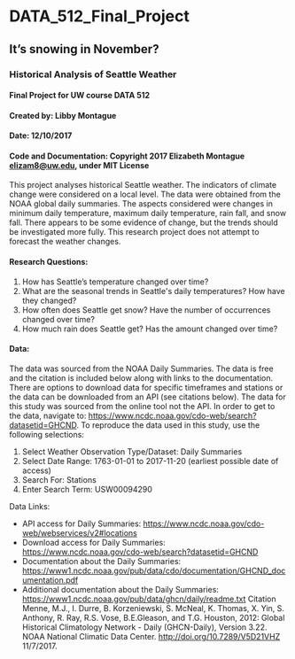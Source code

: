 # DATA_512_Final_Project
## It’s snowing in November?
### Historical Analysis of Seattle Weather

#### Final Project for UW course DATA 512
#### Created by: Libby Montague
#### Date: 12/10/2017 
#### Code and Documentation: Copyright 2017 Elizabeth Montague elizam8@uw.edu, under MIT License

  This project analyses historical Seattle weather. The indicators of climate change were considered on a local level. The data were obtained from the NOAA global daily summaries. The aspects considered were changes in minimum daily temperature, maximum daily temperature, rain fall, and snow fall. There appears to be some evidence of change, but the trends should be investigated more fully. This research project does not attempt to forecast the weather changes.    

#### Research Questions:
1. How has Seattle’s temperature changed over time?
2. What are the seasonal trends in Seattle's daily temperatures? How have they changed?
3. How often does Seattle get snow? Have the number of occurrences changed over time?
4. How much rain does Seattle get? Has the amount changed over time?

#### Data:
  The data was sourced from the NOAA Daily Summaries. The data is free and the citation is included below along with links to the documentation. There are options to download data for specific timeframes and stations or the data can be downloaded from an API (see citations below). The data for this study was sourced from the online tool not the API. 
  In order to get to the data, navigate to: https://www.ncdc.noaa.gov/cdo-web/search?datasetid=GHCND. To reproduce the data used in this study, use the following selections: 

1. Select Weather Observation Type/Dataset: Daily Summaries
2. Select Date Range: 1763-01-01 to 2017-11-20 (earliest possible date of access)
3. Search For: Stations
4. Enter Search Term: USW00094290

Data Links:
- API access for Daily Summaries: https://www.ncdc.noaa.gov/cdo-web/webservices/v2#locations
- Download access for Daily Summaries: https://www.ncdc.noaa.gov/cdo-web/search?datasetid=GHCND
- Documentation about the Daily Summaries: https://www1.ncdc.noaa.gov/pub/data/cdo/documentation/GHCND_documentation.pdf
- Additional documentation about the Daily Summaries: https://www1.ncdc.noaa.gov/pub/data/ghcn/daily/readme.txt
Citation
    Menne, M.J., I. Durre, B. Korzeniewski, S. McNeal, K. Thomas, X. Yin, S. Anthony, R. Ray, R.S. Vose, B.E.Gleason, and T.G. Houston, 2012: Global Historical Climatology Network - Daily (GHCN-Daily), Version 3.22. NOAA National Climatic Data Center. http://doi.org/10.7289/V5D21VHZ 11/7/2017.

